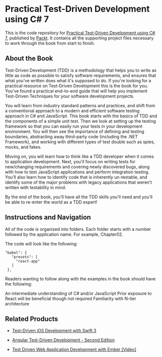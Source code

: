 # Practical Test-Driven Development using C# 7
This is the code repository for [Practical Test-Driven Development using C# 7](https://www.packtpub.com/web-development/practical-test-driven-development-using-c-7?utm_source=github&utm_medium=repository&utm_campaign=9781788398787), published by [Packt](https://www.packtpub.com/?utm_source=github). It contains all the supporting project files necessary to work through the book from start to finish.
## About the Book
Test-Driven Development (TDD) is a methodology that helps you to write as little as code as possible to satisfy software requirements, and ensures that what you've written does what it's supposed to do. If you're looking for a practical resource on Test-Driven Development this is the book for you. You've found a practical end-to-end guide that will help you implement Test-Driven Techniques for your software development projects.

You will learn from industry standard patterns and practices, and shift from a conventional approach to a modern and efficient software testing approach in C# and JavaScript. This book starts with the basics of TDD and the components of a simple unit test. Then we look at setting up the testing framework so that you can easily run your tests in your development environment. You will then see the importance of defining and testing boundaries, abstracting away third-party code (including the .NET Framework), and working with different types of test double such as spies, mocks, and fakes.

Moving on, you will learn how to think like a TDD developer when it comes to application development. Next, you'll focus on writing tests for new/changing requirements and covering newly discovered bugs, along with how to test JavaScript applications and perform integration testing. You’ll also learn how to identify code that is inherently un-testable, and identify some of the major problems with legacy applications that weren’t written with testability in mind.

By the end of the book, you’ll have all the TDD skills you'll need and you’ll be able to re-enter the world as a TDD expert!


## Instructions and Navigation
All of the code is organized into folders. Each folder starts with a number followed by the application name. For example, Chapter02.



The code will look like the following:
```
"babel": {
   "presets": [
     "react-app"
   ]
 },
```

Readers wanting to follow along with the examples in the book should have the following:

An intermediate understanding of C# and/or JavaScript
Prior exposure to React will be beneficial though not required
Familiarity with N-tier architecture

## Related Products
* [Test-Driven iOS Development with Swift 3](https://www.packtpub.com/application-development/test-driven-ios-development-swift-3?utm_source=github&utm_medium=repository&utm_campaign=9781787129078)

* [Angular Test-Driven Development - Second Edition](https://www.packtpub.com/web-development/angular-test-driven-development-second-edition?utm_source=github&utm_medium=repository&utm_campaign=9781786465474)

* [Test Driven Web Application Development with Ember [Video]](https://www.packtpub.com/web-development/test-driven-web-application-development-ember-video?utm_source=github&utm_medium=repository&utm_campaign=9781788393706)
